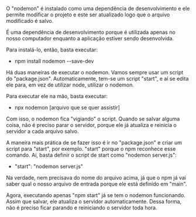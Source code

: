 O "nodemon" é instalado como uma dependência de desenvolvimento e ele permite modificar o projeto e este ser atualizado logo que o arquivo modificado é salvo.

É uma dependência de desenvolvimento porque é utilizada apenas no nosso computador enquanto a aplicação estiver sendo desenvolvida.

Para instalá-lo, então, basta executar:

- npm install nodemon --save-dev

Há duas maneiras de executar o nodemon. Vamos sempre usar um script do "package.json". Automaticamente, tem-se um script "start", e aí se edita ele para, em vez de utilizar node, utilizar o nodemon.

Para executar ele na mão, basta executar:

- npx nodemon [arquivo que se quer assistir]

Com isso, o nodemon fica "vigiando" o script. Quando se salvar alguma coisa, não é preciso parar o servidor, porque ele já atualiza e reinicia o servidor a cada arquivo salvo.

A maneira mais prática de se fazer isso é ir no "package.json" e criar um script para "start", por exemplo. "start" porque o npm reconhece esse comando. Aí, basta definir o script de start como "nodemon server.js":

- "start": "nodemon server.js"

Na verdade, nem precisava do nome do arquivo acima, já que o npm já vai saber qual o nosso arquivo de entrada porque ele está definido em "main".

Agora, executando apenas "npm start" já se tem o nodemon funcionando. Assim que salvar, ele atualiza o servidor automaticamente. Dessa forma, não é preciso ficar parando e reiniciando o servidor toda hora.